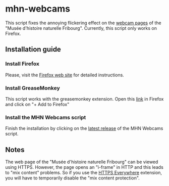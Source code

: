 # mhn-webcams

This script fixes the annoying flickering effect on the [webcam pages](http://www.fr.ch/mhn/fr/pub/webcam.htm) of the "Musée d'histoire naturelle Fribourg".
Currently, this script only works on Firefox. 

## Installation guide

### Install Firefox

Please, visit the [Firefox web site](https://www.mozilla.org/firefox/) for detailed instructions.

### Install GreaseMonkey

This script works with the greasemonkey extension. Open this [link](https://addons.mozilla.org/firefox/addon/greasemonkey/) in Firefox and click on "+ Add to Firefox"

### Install the MHN Webcams script

Finish the installation by clicking on the [latest release](https://github.com/BlueMasters/mhn-webcams/releases/download/1.0/mhn-webcams.user.js) of the MHN Webcams script.

## Notes

The web page of the "Musée d'histoire naturelle Fribourg" can be viewed using HTTPS. However, the page opens an "i-frame" in HTTP and this leads to "mix content" problems. So if you use the [HTTPS Everywhere](https://www.eff.org/https-everywhere) extension, you will have to temporarily disable the "mix content protection".